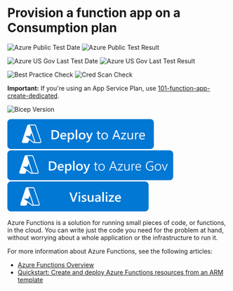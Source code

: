 # Provision a function app on a Consumption plan

![Azure Public Test Date](https://azurequickstartsservice.blob.core.windows.net/badges/quickstarts/microsoft.web/function-app-create-dynamic/PublicLastTestDate.svg)
![Azure Public Test Result](https://azurequickstartsservice.blob.core.windows.net/badges/quickstarts/microsoft.web/function-app-create-dynamic/PublicDeployment.svg)

![Azure US Gov Last Test Date](https://azurequickstartsservice.blob.core.windows.net/badges/quickstarts/microsoft.web/function-app-create-dynamic/FairfaxLastTestDate.svg)
![Azure US Gov Last Test Result](https://azurequickstartsservice.blob.core.windows.net/badges/quickstarts/microsoft.web/function-app-create-dynamic/FairfaxDeployment.svg)

![Best Practice Check](https://azurequickstartsservice.blob.core.windows.net/badges/quickstarts/microsoft.web/function-app-create-dynamic/BestPracticeResult.svg)
![Cred Scan Check](https://azurequickstartsservice.blob.core.windows.net/badges/quickstarts/microsoft.web/function-app-create-dynamic/CredScanResult.svg)

**Important:** If you're using an App Service Plan, use [101-function-app-create-dedicated](https://github.com/Azure/azure-quickstart-templates/tree/master/101-function-app-create-dedicated).

![Bicep Version](https://azurequickstartsservice.blob.core.windows.net/badges/quickstarts/microsoft.web/function-app-create-dynamic/BicepVersion.svg)

[![Deploy To Azure](https://raw.githubusercontent.com/Azure/azure-quickstart-templates/master/1-CONTRIBUTION-GUIDE/images/deploytoazure.svg?sanitize=true)](https://portal.azure.com/#create/Microsoft.Template/uri/https%3A%2F%2Fraw.githubusercontent.com%2FAzure%2Fazure-quickstart-templates%2Fmaster%2Fquickstarts%2Fmicrosoft.web%2Ffunction-app-create-dynamic%2Fazuredeploy.json)
[![Deploy To Azure US Gov](https://raw.githubusercontent.com/Azure/azure-quickstart-templates/master/1-CONTRIBUTION-GUIDE/images/deploytoazuregov.svg?sanitize=true)](https://portal.azure.us/#create/Microsoft.Template/uri/https%3A%2F%2Fraw.githubusercontent.com%2FAzure%2Fazure-quickstart-templates%2Fmaster%2Fquickstarts%2Fmicrosoft.web%2Ffunction-app-create-dynamic%2Fazuredeploy.json)
[![Visualize](https://raw.githubusercontent.com/Azure/azure-quickstart-templates/master/1-CONTRIBUTION-GUIDE/images/visualizebutton.svg?sanitize=true)](http://armviz.io/#/?load=https%3A%2F%2Fraw.githubusercontent.com%2FAzure%2Fazure-quickstart-templates%2Fmaster%2Fquickstarts%2Fmicrosoft.web%2Ffunction-app-create-dynamic%2Fazuredeploy.json)

Azure Functions is a solution for running small pieces of code, or functions, in the cloud. You can write just the code you need for the problem at hand, without worrying about a whole application or the infrastructure to run it.

For more information about Azure Functions, see the following articles:

- [Azure Functions Overview](https://azure.microsoft.com/documentation/articles/functions-overview/)
- [Quickstart: Create and deploy Azure Functions resources from an ARM template](https://docs.microsoft.com/azure/azure-functions/functions-create-first-function-resource-manager)
